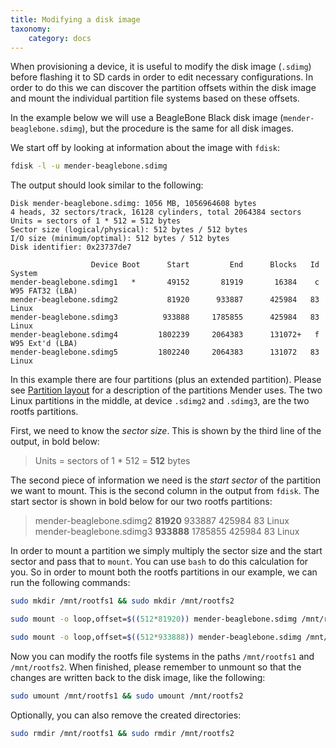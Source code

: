 ```yaml
---
title: Modifying a disk image
taxonomy:
    category: docs
---
```


When provisioning a device, it is useful to modify the disk image (`.sdimg`)
before flashing it to SD cards in order to edit necessary configurations.
In order to do this we can discover the partition offsets within the disk image
and mount the individual partition file systems based on these offsets.

In the example below we will use a BeagleBone Black disk image (`mender-beaglebone.sdimg`),
but the procedure is the same for all disk images.

We start off by looking at information about the image with `fdisk`:

```bash
fdisk -l -u mender-beaglebone.sdimg
```

The output should look similar to the following:

```
Disk mender-beaglebone.sdimg: 1056 MB, 1056964608 bytes
4 heads, 32 sectors/track, 16128 cylinders, total 2064384 sectors
Units = sectors of 1 * 512 = 512 bytes
Sector size (logical/physical): 512 bytes / 512 bytes
I/O size (minimum/optimal): 512 bytes / 512 bytes
Disk identifier: 0x23737de7

                  Device Boot      Start         End      Blocks   Id  System
mender-beaglebone.sdimg1   *       49152       81919       16384    c  W95 FAT32 (LBA)
mender-beaglebone.sdimg2           81920      933887      425984   83  Linux
mender-beaglebone.sdimg3          933888     1785855      425984   83  Linux
mender-beaglebone.sdimg4         1802239     2064383      131072+   f  W95 Ext'd (LBA)
mender-beaglebone.sdimg5         1802240     2064383      131072   83  Linux
```

In this example there are four partitions (plus an extended partition). Please see
[Partition layout](../../Devices/Partition-layout) for a description of the
partitions Mender uses. The two Linux partitions in the middle, at device
`.sdimg2` and `.sdimg3`, are the two rootfs partitions.

First, we need to know the *sector size*. This is shown by the third line of the output,
in bold below:

> Units = sectors of 1 * 512 = **512** bytes

The second piece of information we need is the *start sector* of the partition we want to mount.
This is the second column in the output from `fdisk`. The start sector is shown in bold below for
our two rootfs partitions:

> mender-beaglebone.sdimg2           **81920**      933887      425984   83  Linux  
> mender-beaglebone.sdimg3          **933888**     1785855      425984   83  Linux  

In order to mount a partition we simply multiply the sector size and the start sector
and pass that to `mount`. You can use `bash` to do this calculation for you.
So in order to mount both the rootfs partitions in our example, we can run the following commands:

```bash
sudo mkdir /mnt/rootfs1 && sudo mkdir /mnt/rootfs2
```

```bash
sudo mount -o loop,offset=$((512*81920)) mender-beaglebone.sdimg /mnt/rootfs1
```

```bash
sudo mount -o loop,offset=$((512*933888)) mender-beaglebone.sdimg /mnt/rootfs2
```

Now you can modify the rootfs file systems in the paths `/mnt/rootfs1` and `/mnt/rootfs2`.
When finished, please remember to unmount so that the changes are written back to the
disk image, like the following:

```bash
sudo umount /mnt/rootfs1 && sudo umount /mnt/rootfs2
```

Optionally, you can also remove the created directories:

```bash
sudo rmdir /mnt/rootfs1 && sudo rmdir /mnt/rootfs2
```
